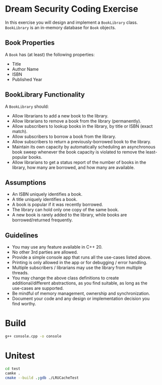 # Dream Security Coding Exercise

In this exercise you will design and implement a `BookLibrary` class.  
`BookLibrary` is an in-memory database for `Book` objects.

## Book Properties

A `Book` has (at least) the following properties:

- Title
- Author Name
- ISBN
- Published Year

## BookLibrary Functionality

A `BookLibrary` should:

- Allow librarians to add a new book to the library.
- Allow librarians to remove a book from the library (permanently).
- Allow subscribers to lookup books in the library, by title or ISBN (exact match).
- Allow subscribers to borrow a book from the library.
- Allow subscribers to return a previously-borrowed book to the library.
- Maintain its own capacity by automatically scheduling an asynchronous book sweep whenever the book capacity is violated to remove the least-popular books.
- Allow librarians to get a status report of the number of books in the library, how many are borrowed, and how many are available.

## Assumptions

- An ISBN uniquely identifies a book.
- A title uniquely identifies a book.
- A book is popular if it was recently borrowed.
- The library can hold only one copy of the same book.
- A new book is rarely added to the library, while books are borrowed/returned frequently.

## Guidelines

- You may use any feature available in C++ 20.
- No other 3rd parties are allowed.
- Provide a simple console app that runs all the use-cases listed above.
- Printing is only allowed in the app or for debugging / error handling.
- Multiple subscribers / librarians may use the library from multiple threads.
- You may change the above class definitions to create additional/different abstractions, as you find suitable, as long as the use-cases are supported.
- Be mindful of memory management, ownership and synchronization.
- Document your code and any design or implementation decision you find worthy.


# Build

```bash
g++ console.cpp -o console
```


# Unitest 

```bash
cd test
camke .
cmake --build .;gdb ./LRUCacheTest
```

